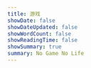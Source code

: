 ```yaml
---
title: 游戏
showDate: false
showDateUpdated: false
showWordCount: false
showReadingTime: false
showSummary: true
summary: No Game No Life
---
```

